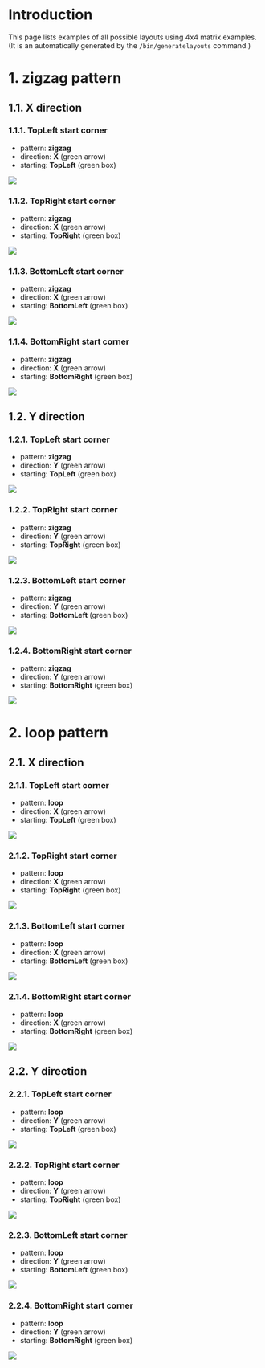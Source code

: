 # Introduction
This page lists examples of all possible layouts using 4x4 matrix examples. (It
is an automatically generated by the `/bin/generatelayouts` command.)

# 1. zigzag pattern

## 1.1. X direction

### 1.1.1. TopLeft start corner
  - pattern: **zigzag**
  - direction: **X** (green arrow)
  - starting: **TopLeft** (green box)

<img src="zigzag_X_TopLeft.svg" />

### 1.1.2. TopRight start corner
  - pattern: **zigzag**
  - direction: **X** (green arrow)
  - starting: **TopRight** (green box)

<img src="zigzag_X_TopRight.svg" />

### 1.1.3. BottomLeft start corner
  - pattern: **zigzag**
  - direction: **X** (green arrow)
  - starting: **BottomLeft** (green box)

<img src="zigzag_X_BottomLeft.svg" />

### 1.1.4. BottomRight start corner
  - pattern: **zigzag**
  - direction: **X** (green arrow)
  - starting: **BottomRight** (green box)

<img src="zigzag_X_BottomRight.svg" />

## 1.2. Y direction

### 1.2.1. TopLeft start corner
  - pattern: **zigzag**
  - direction: **Y** (green arrow)
  - starting: **TopLeft** (green box)

<img src="zigzag_Y_TopLeft.svg" />

### 1.2.2. TopRight start corner
  - pattern: **zigzag**
  - direction: **Y** (green arrow)
  - starting: **TopRight** (green box)

<img src="zigzag_Y_TopRight.svg" />

### 1.2.3. BottomLeft start corner
  - pattern: **zigzag**
  - direction: **Y** (green arrow)
  - starting: **BottomLeft** (green box)

<img src="zigzag_Y_BottomLeft.svg" />

### 1.2.4. BottomRight start corner
  - pattern: **zigzag**
  - direction: **Y** (green arrow)
  - starting: **BottomRight** (green box)

<img src="zigzag_Y_BottomRight.svg" />

# 2. loop pattern

## 2.1. X direction

### 2.1.1. TopLeft start corner
  - pattern: **loop**
  - direction: **X** (green arrow)
  - starting: **TopLeft** (green box)

<img src="loop_X_TopLeft.svg" />

### 2.1.2. TopRight start corner
  - pattern: **loop**
  - direction: **X** (green arrow)
  - starting: **TopRight** (green box)

<img src="loop_X_TopRight.svg" />

### 2.1.3. BottomLeft start corner
  - pattern: **loop**
  - direction: **X** (green arrow)
  - starting: **BottomLeft** (green box)

<img src="loop_X_BottomLeft.svg" />

### 2.1.4. BottomRight start corner
  - pattern: **loop**
  - direction: **X** (green arrow)
  - starting: **BottomRight** (green box)

<img src="loop_X_BottomRight.svg" />

## 2.2. Y direction

### 2.2.1. TopLeft start corner
  - pattern: **loop**
  - direction: **Y** (green arrow)
  - starting: **TopLeft** (green box)

<img src="loop_Y_TopLeft.svg" />

### 2.2.2. TopRight start corner
  - pattern: **loop**
  - direction: **Y** (green arrow)
  - starting: **TopRight** (green box)

<img src="loop_Y_TopRight.svg" />

### 2.2.3. BottomLeft start corner
  - pattern: **loop**
  - direction: **Y** (green arrow)
  - starting: **BottomLeft** (green box)

<img src="loop_Y_BottomLeft.svg" />

### 2.2.4. BottomRight start corner
  - pattern: **loop**
  - direction: **Y** (green arrow)
  - starting: **BottomRight** (green box)

<img src="loop_Y_BottomRight.svg" />

